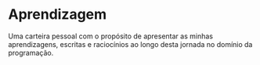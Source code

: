 # Aprendizagem
Uma carteira pessoal com o propósito de apresentar as minhas aprendizagens, escritas e raciocínios ao longo desta jornada no domínio da programação.
